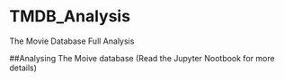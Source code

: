 # TMDB_Analysis
The Movie Database Full Analysis

##Analysing The Moive database (Read the Jupyter Nootbook for more details)
